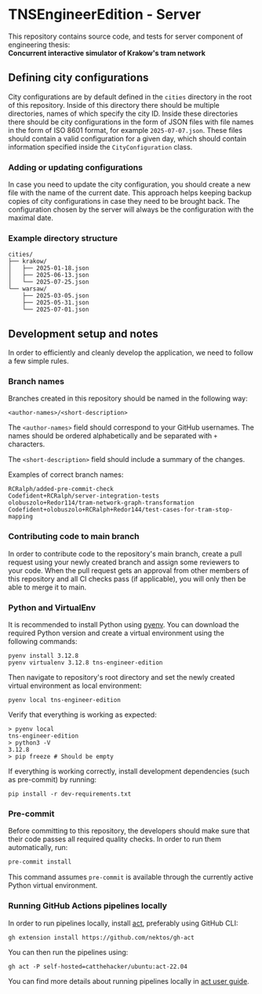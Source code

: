 # TNSEngineerEdition - Server
This repository contains source code, and tests for server component of engineering thesis:  \
**Concurrent interactive simulator of Krakow's tram network**

## Defining city configurations
City configurations are by default defined in the `cities` directory in the root of this repository. Inside of this directory there should be multiple directories, names of which specify the city ID. Inside these directories there should be city configurations in the form of JSON files with file names in the form of ISO 8601 format, for example `2025-07-07.json`. These files should contain a valid configuration for a given day, which should contain information specified inside the `CityConfiguration` class.

### Adding or updating configurations
In case you need to update the city configuration, you should create a new file with the name of the current date. This approach helps keeping backup copies of city configurations in case they need to be brought back. The configuration chosen by the server will always be the configuration with the maximal date.

### Example directory structure
```
cities/
├── krakow/
│   ├── 2025-01-18.json
│   ├── 2025-06-13.json
│   └── 2025-07-25.json
└── warsaw/
    ├── 2025-03-05.json
    ├── 2025-05-31.json
    └── 2025-07-01.json
```

## Development setup and notes
In order to efficiently and cleanly develop the application, we need to follow a few simple rules.

### Branch names
Branches created in this repository should be named in the following way:

`<author-names>/<short-description>`

The `<author-names>` field should correspond to your GitHub usernames. The names should be ordered alphabetically and be separated with `+` characters.

The `<short-description>` field should include a summary of the changes.

Examples of correct branch names:
```
RCRalph/added-pre-commit-check
Codefident+RCRalph/server-integration-tests
olobuszolo+Redor114/tram-network-graph-transformation
Codefident+olobuszolo+RCRalph+Redor144/test-cases-for-tram-stop-mapping
```

### Contributing code to main branch
In order to contribute code to the repository's main branch, create a pull request using your newly created branch and assign some reviewers to your code. When the pull request gets an approval from other members of this repository and all CI checks pass (if applicable), you will only then be able to merge it to main.

### Python and VirtualEnv
It is recommended to install Python using [pyenv](https://github.com/pyenv/pyenv). You can download the required Python version and create a virtual environment using the following commands:
```
pyenv install 3.12.8
pyenv virtualenv 3.12.8 tns-engineer-edition
```

Then navigate to repository's root directory and set the newly created virtual environment as local environment:
```
pyenv local tns-engineer-edition
```

Verify that everything is working as expected:
```
> pyenv local
tns-engineer-edition
> python3 -V
3.12.8
> pip freeze # Should be empty
```

If everything is working correctly, install development dependencies (such as pre-commit) by running:
```
pip install -r dev-requirements.txt
```

### Pre-commit
Before committing to this repository, the developers should make sure that their code passes all required quality checks. In order to run them automatically, run:
```sh
pre-commit install
```

This command assumes `pre-commit` is available through the currently active Python virtual environment.

### Running GitHub Actions pipelines locally
In order to run pipelines locally, install [act](https://github.com/nektos/act), preferably using GitHub CLI:
```
gh extension install https://github.com/nektos/gh-act
```

You can then run the pipelines using:
```
gh act -P self-hosted=catthehacker/ubuntu:act-22.04
```

You can find more details about running pipelines locally in [act user guide](https://nektosact.com/).
